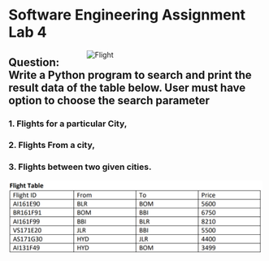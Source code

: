 # Software Engineering Assignment Lab 4

<img src="https://i.pinimg.com/originals/38/27/ab/3827ab69c03f02d43dcd7b4c659464a7.gif" align="right" alt="Flight" width="350">

<h2>
Question: Write a Python program to search and print the result data of the table below.
User must have option to choose the search parameter </h2>

<h3>1. Flights for a particular City, </h3>
<h3>2. Flights From a city, </h3>
<h3>3. Flights between two given cities.</h3>
<img src="FlightDetails.png" align="left" width="500">
    
